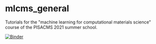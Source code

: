 # mlcms_general
Tutorials for the "machine learning for computational materials science" course of the PISACMS 2021 summer school. 

[![Binder](https://mybinder.org/badge_logo.svg)](https://mybinder.org/v2/gh/arthurfl/mlcms_general/main)
